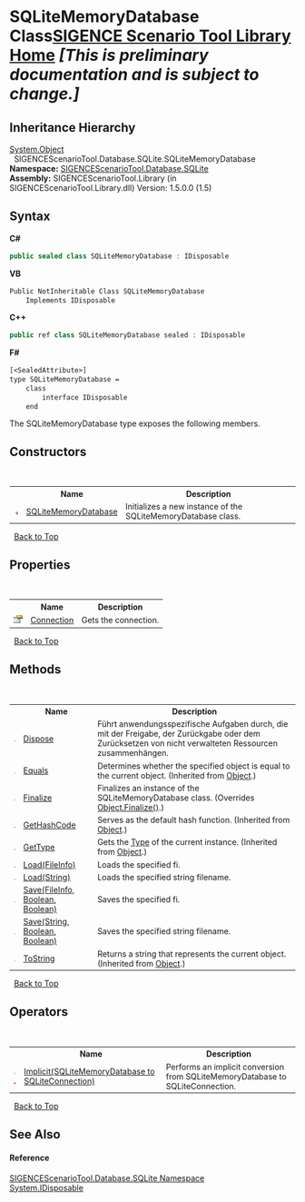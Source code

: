# SQLiteMemoryDatabase Class<a href="https://github.com/ObiWanLansi/SIGENCE-Scenario-Tool">SIGENCE Scenario Tool Library Home</a> _**\[This is preliminary documentation and is subject to change.\]**_




## Inheritance Hierarchy
<a href="http://msdn2.microsoft.com/en-us/library/e5kfa45b" target="_blank">System.Object</a><br />&nbsp;&nbsp;SIGENCEScenarioTool.Database.SQLite.SQLiteMemoryDatabase<br />
**Namespace:**&nbsp;<a href="9abc4c9d-bd6b-be08-3b38-e3df74b989d8.md">SIGENCEScenarioTool.Database.SQLite</a><br />**Assembly:**&nbsp;SIGENCEScenarioTool.Library (in SIGENCEScenarioTool.Library.dll) Version: 1.5.0.0 (1.5)

## Syntax

**C#**<br />
``` C#
public sealed class SQLiteMemoryDatabase : IDisposable
```

**VB**<br />
``` VB
Public NotInheritable Class SQLiteMemoryDatabase
	Implements IDisposable
```

**C++**<br />
``` C++
public ref class SQLiteMemoryDatabase sealed : IDisposable
```

**F#**<br />
``` F#
[<SealedAttribute>]
type SQLiteMemoryDatabase =  
    class
        interface IDisposable
    end
```

The SQLiteMemoryDatabase type exposes the following members.


## Constructors
&nbsp;<table><tr><th></th><th>Name</th><th>Description</th></tr><tr><td>![Public method](media/pubmethod.gif "Public method")</td><td><a href="ae907dd8-b172-f8f6-cfb7-67fb10538e4e.md">SQLiteMemoryDatabase</a></td><td>
Initializes a new instance of the SQLiteMemoryDatabase class.</td></tr></table>&nbsp;
<a href="#sqlitememorydatabase-class">Back to Top</a>

## Properties
&nbsp;<table><tr><th></th><th>Name</th><th>Description</th></tr><tr><td>![Public property](media/pubproperty.gif "Public property")</td><td><a href="98a47b75-b6bd-5778-646b-d03305e0d69f.md">Connection</a></td><td>
Gets the connection.</td></tr></table>&nbsp;
<a href="#sqlitememorydatabase-class">Back to Top</a>

## Methods
&nbsp;<table><tr><th></th><th>Name</th><th>Description</th></tr><tr><td>![Public method](media/pubmethod.gif "Public method")</td><td><a href="f2d13abb-3cc5-bd33-1772-996334b6513c.md">Dispose</a></td><td>
Führt anwendungsspezifische Aufgaben durch, die mit der Freigabe, der Zurückgabe oder dem Zurücksetzen von nicht verwalteten Ressourcen zusammenhängen.</td></tr><tr><td>![Public method](media/pubmethod.gif "Public method")</td><td><a href="http://msdn2.microsoft.com/en-us/library/bsc2ak47" target="_blank">Equals</a></td><td>
Determines whether the specified object is equal to the current object.
 (Inherited from <a href="http://msdn2.microsoft.com/en-us/library/e5kfa45b" target="_blank">Object</a>.)</td></tr><tr><td>![Protected method](media/protmethod.gif "Protected method")</td><td><a href="27b1a642-7ab3-8179-4bdb-2ed4c77b91f3.md">Finalize</a></td><td>
Finalizes an instance of the SQLiteMemoryDatabase class.
 (Overrides <a href="http://msdn2.microsoft.com/en-us/library/4k87zsw7" target="_blank">Object.Finalize()</a>.)</td></tr><tr><td>![Public method](media/pubmethod.gif "Public method")</td><td><a href="http://msdn2.microsoft.com/en-us/library/zdee4b3y" target="_blank">GetHashCode</a></td><td>
Serves as the default hash function.
 (Inherited from <a href="http://msdn2.microsoft.com/en-us/library/e5kfa45b" target="_blank">Object</a>.)</td></tr><tr><td>![Public method](media/pubmethod.gif "Public method")</td><td><a href="http://msdn2.microsoft.com/en-us/library/dfwy45w9" target="_blank">GetType</a></td><td>
Gets the <a href="http://msdn2.microsoft.com/en-us/library/42892f65" target="_blank">Type</a> of the current instance.
 (Inherited from <a href="http://msdn2.microsoft.com/en-us/library/e5kfa45b" target="_blank">Object</a>.)</td></tr><tr><td>![Public method](media/pubmethod.gif "Public method")</td><td><a href="e7447668-de20-54a0-db9b-6a9e30534bed.md">Load(FileInfo)</a></td><td>
Loads the specified fi.</td></tr><tr><td>![Public method](media/pubmethod.gif "Public method")</td><td><a href="06dbca31-6df7-0582-5322-ecd506181edb.md">Load(String)</a></td><td>
Loads the specified string filename.</td></tr><tr><td>![Public method](media/pubmethod.gif "Public method")</td><td><a href="fff0be75-0542-441c-bf96-f317aa2d2b51.md">Save(FileInfo, Boolean, Boolean)</a></td><td>
Saves the specified fi.</td></tr><tr><td>![Public method](media/pubmethod.gif "Public method")</td><td><a href="7bb653b0-72d3-89a7-b048-b6443b9245f3.md">Save(String, Boolean, Boolean)</a></td><td>
Saves the specified string filename.</td></tr><tr><td>![Public method](media/pubmethod.gif "Public method")</td><td><a href="http://msdn2.microsoft.com/en-us/library/7bxwbwt2" target="_blank">ToString</a></td><td>
Returns a string that represents the current object.
 (Inherited from <a href="http://msdn2.microsoft.com/en-us/library/e5kfa45b" target="_blank">Object</a>.)</td></tr></table>&nbsp;
<a href="#sqlitememorydatabase-class">Back to Top</a>

## Operators
&nbsp;<table><tr><th></th><th>Name</th><th>Description</th></tr><tr><td>![Public operator](media/puboperator.gif "Public operator")![Static member](media/static.gif "Static member")</td><td><a href="1e01fc51-cff1-ba90-a344-7e49117ffb52.md">Implicit(SQLiteMemoryDatabase to SQLiteConnection)</a></td><td>
Performs an implicit conversion from SQLiteMemoryDatabase to SQLiteConnection.</td></tr></table>&nbsp;
<a href="#sqlitememorydatabase-class">Back to Top</a>

## See Also


#### Reference
<a href="9abc4c9d-bd6b-be08-3b38-e3df74b989d8.md">SIGENCEScenarioTool.Database.SQLite Namespace</a><br /><a href="http://msdn2.microsoft.com/en-us/library/aax125c9" target="_blank">System.IDisposable</a><br />